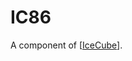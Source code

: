 # IC86

A component of [[IceCube]].

[//begin]: # "Autogenerated link references for markdown compatibility"
[IceCube]: IceCube "IceCube"
[//end]: # "Autogenerated link references"
